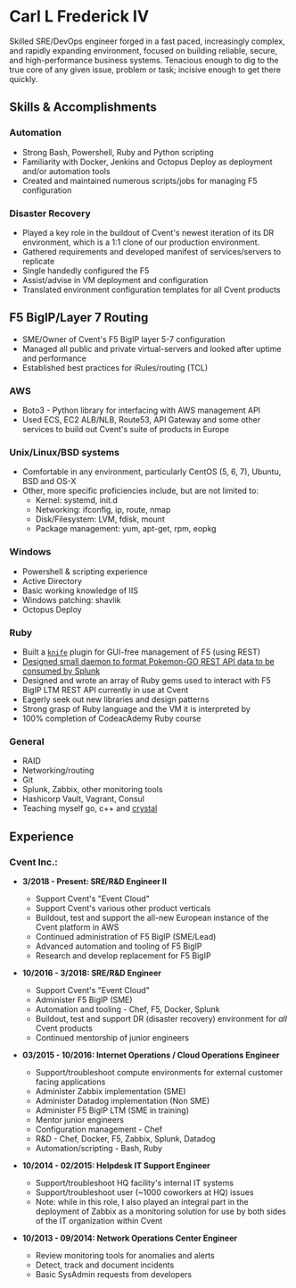 # Carl L Frederick IV
Skilled SRE/DevOps engineer forged in a fast paced, increasingly complex, and rapidly expanding environment, focused on building reliable, secure, and high-performance business systems. Tenacious enough to dig to the true core of any given issue, problem or task; incisive enough to get there quickly.

## Skills & Accomplishments
### Automation
+ Strong Bash, Powershell, Ruby and Python scripting
+ Familiarity with Docker, Jenkins and Octopus Deploy as deployment and/or automation tools
+ Created and maintained numerous scripts/jobs for managing F5 configuration

### Disaster Recovery
+ Played a key role in the buildout of Cvent's newest iteration of its DR environment, which is a 1:1 clone of our production environment.
+ Gathered requirements and developed manifest of services/servers to replicate
+ Single handedly configured the F5
+ Assist/advise in VM deployment and configuration
+ Translated environment configuration templates for all Cvent products

## F5 BigIP/Layer 7 Routing
+ SME/Owner of Cvent's F5 BigIP layer 5-7 configuration
+ Managed all public and private virtual-servers and looked after uptime and performance
+ Established best practices for iRules/routing (TCL)

### AWS
+ Boto3 - Python library for interfacing with AWS management API
+ Used ECS, EC2 ALB/NLB, Route53, API Gateway and some other services to build out Cvent's suite of products in Europe

### Unix/Linux/BSD systems
+ Comfortable in any environment, particularly CentOS (5, 6, 7), Ubuntu, BSD and OS-X
+ Other, more specific proficiencies include, but are not limited to:
  + Kernel: systemd, init.d
  + Networking: ifconfig, ip, route, nmap
  + Disk/Filesystem: LVM, fdisk, mount
  + Package management: yum, apt-get, rpm, eopkg

### Windows
+ Powershell & scripting experience
+ Active Directory
+ Basic working knowledge of IIS
+ Windows patching: shavlik
+ Octopus Deploy

### Ruby
+ Built a [`knife`](https://docs.chef.io/knife.html) plugin for GUI-free management of F5 (using REST)
+ [Designed small daemon to format Pokemon-GO REST API data to be consumed by Splunk](https://github.com/galvertez/pokemon-get)
+ Designed and wrote an array of Ruby gems used to interact with F5 BigIP LTM REST API currently in use at Cvent
+ Eagerly seek out new libraries and design patterns
+ Strong grasp of Ruby language and the VM it is interpreted by
+ 100% completion of CodeacAdemy Ruby course

### General
+ RAID
+ Networking/routing
+ Git
+ Splunk, Zabbix, other monitoring tools
+ Hashicorp Vault, Vagrant, Consul
+ Teaching myself go, c++ and [crystal](https://crystal-lang.org/)

## Experience

### Cvent Inc.:
+ **3/2018 - Present: SRE/R&D Engineer II**
  + Support Cvent's "Event Cloud"
  + Support Cvent's various other product verticals
  + Buildout, test and support the all-new European instance of the Cvent platform in AWS
  + Continued administration of F5 BigIP (SME/Lead)
  + Advanced automation and tooling of F5 BigIP
  + Research and develop replacement for F5 BigIP


+ **10/2016 - 3/2018: SRE/R&D Engineer**
  + Support Cvent's "Event Cloud"
  + Administer F5 BigIP (SME)
  + Automation and tooling - Chef, F5, Docker, Splunk
  + Buildout, test and support DR (disaster recovery) environment for _all_ Cvent products
  + Continued mentorship of junior engineers


+ **03/2015 - 10/2016: Internet Operations / Cloud Operations Engineer**
  + Support/troubleshoot compute environments for external customer facing applications
  + Administer Zabbix implementation (SME)
  + Administer Datadog implementation (Non SME)
  + Administer F5 BigIP LTM (SME in training)
  + Mentor junior engineers
  + Configuration management - Chef
  + R&D - Chef, Docker, F5, Zabbix, Splunk, Datadog
  + Automation/scripting - Bash, Ruby


+ **10/2014 - 02/2015: Helpdesk IT Support Engineer**
  + Support/troubleshoot HQ facility's internal IT systems
  + Support/troubleshoot user (~1000 coworkers at HQ) issues
  + Note: while in this role, I also played an integral part in the deployment of Zabbix as a monitoring solution for use by both sides of the IT organization within Cvent


+ **10/2013 - 09/2014: Network Operations Center Engineer**
  + Review monitoring tools for anomalies and alerts
  + Detect, track and document incidents
  + Basic SysAdmin requests from developers
